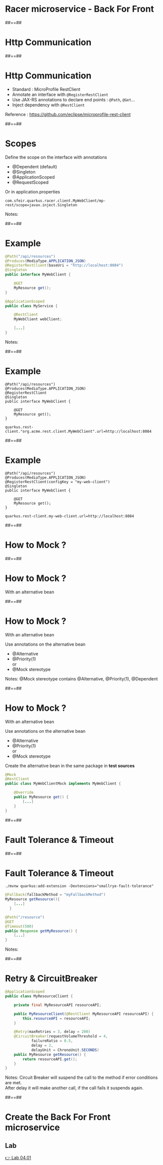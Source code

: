 <!-- .slide: class="transition bg-pink" -->

# Racer microservice - Back For Front

##==##

<!-- .slide: class="with-code" -->

# Http Communication

##==##

<!-- .slide: class="with-code" -->

# Http Communication

- Standard : MicroProfile RestClient
- Annotate an interface with `@RegisterRestClient`
- Use JAX-RS annotations to declare end points : `@Path`, `@Get`...
- Inject dependency with `@RestClient`

Reference : https://github.com/eclipse/microprofile-rest-client

<!-- .element: class="credits" -->

##==##

<!-- .slide: class="with-code" -->

# Scopes

Define the scope on the interface with annotations

- @Dependent (default)
- @Singleton
- @ApplicationScoped
- @RequestScoped

Or in application.properties<br>

```text
com.sfeir.quarkus.racer.client.MyWebClient/mp-rest/scope=javax.inject.Singleton
```

Notes:

##==##

<!-- .slide: class="with-code" -->

# Example

```java
@Path("/api/resources")
@Produces(MediaType.APPLICATION_JSON)
@RegisterRestClient(baseUri = "http://localhost:8084")
@Singleton
public interface MyWebClient {

    @GET
    MyResource get();
}
```

```java [4-5]
@ApplicationScoped
public class MyService {

    @RestClient
    MyWebClient webClient;

    [...]
}
```

Notes:

##==##

<!-- .slide: class="with-code" -->

# Example

```java[3-3]
@Path("/api/resources")
@Produces(MediaType.APPLICATION_JSON)
@RegisterRestClient
@Singleton
public interface MyWebClient {

    @GET
    MyResource get();
}
```

```properties
quarkus.rest-client."org.acme.rest.client.MyWebClient".url=http://localhost:8084
```

##==##

<!-- .slide: class="with-code" -->

# Example

```java[3-3]
@Path("/api/resources")
@Produces(MediaType.APPLICATION_JSON)
@RegisterRestClient(configKey = "my-web-client")
@Singleton
public interface MyWebClient {

    @GET
    MyResource get();
}
```

```properties
quarkus.rest-client.my-web-client.url=http://localhost:8084
```

##==##

<!-- .slide: class="with-code" -->

# How to Mock ?

##==##

<!-- .slide: class="with-code" -->

# How to Mock ?

With an alternative bean

##==##

<!-- .slide: class="with-code" -->

# How to Mock ?

With an alternative bean

Use annotations on the alternative bean

- @Alternative
- @Priority(1)
  <br>
  or
- @Mock stereotype

Notes:
@Mock stereotype contains @Alternative, @Priority(1), @Dependent

##==##

<!-- .slide: class="with-code" -->

# How to Mock ?

With an alternative bean

Use annotations on the alternative bean

- @Alternative
- @Priority(1)
  <br>
  or
- @Mock stereotype

Create the alternative bean in the same package in **test sources**

```java [1-3]
@Mock
@RestClient
public class MyWebClientMock implements MyWebClient {

    @Override
    public MyResource get() {
        [...]
    }
}
```

##==##

<!-- .slide: class="with-code" -->

# Fault Tolerance & Timeout

##==##

<!-- .slide: class="with-code" -->

# Fault Tolerance & Timeout

```shell
./mvnw quarkus:add-extension -Dextensions="smallrye-fault-tolerance"
```

```java [1]
@Fallback(fallbackMethod = "myFallbackMethod")
MyResource getResource(){
    [...]
  }
```

```java [3]
@Path("/resource")
@GET
@Timeout(500)
public Response getMyResource() {
    [...]
}
```

Notes:

##==##

<!-- .slide: class="with-code" -->

# Retry & CircuitBreaker

```java [10|11-14]
@ApplicationScoped
public class MyResourceClient {

    private final MyResourceAPI resourceAPI;

    public MyResourceClient(@RestClient MyResourceAPI resourceAPI) {
        this.resourceAPI = resourceAPI;
    }

    @Retry(maxRetries = 3, delay = 200)
    @CircuitBreaker(requestVolumeThreshold = 4,
            failureRatio = 0.5,
            delay = 2,
            delayUnit = ChronoUnit.SECONDS)
    public MyResource getResource() {
        return resourceAPI.get();
    }
}
```

Notes:
Circuit Breaker will suspend the call to the method if error conditions are met.<br>
After delay it will make another call, if the call fails it suspends again.

##==##

<!-- .slide: class="exercice" -->

# Create the Back For Front microservice

## Lab

[👉 Lab 04.01](https://github.com/sfeir-open-source/sfeir-school-quarkus/blob/main/steps/04.01/README.md)
